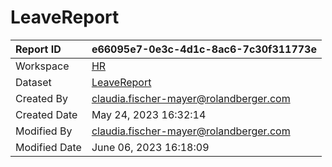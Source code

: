 



# LeaveReport

|Report ID|e66095e7-0e3c-4d1c-8ac6-7c30f311773e|
| :--- | :--- |
|Workspace|[HR](../Workspaces/HR.md)|
|Dataset|[LeaveReport](../Datasets/LeaveReport.md)|
|Created By|claudia.fischer-mayer@rolandberger.com|
|Created Date|May 24, 2023 16:32:14|
|Modified By|claudia.fischer-mayer@rolandberger.com|
|Modified Date|June 06, 2023 16:18:09|
